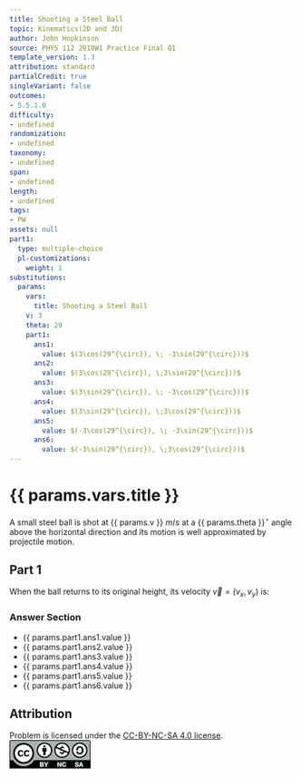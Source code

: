 ```yaml
---
title: Shooting a Steel Ball
topic: Kinematics(2D and 3D)
author: John Hopkinson
source: PHYS 112 2018W1 Practice Final Q1
template_version: 1.3
attribution: standard
partialCredit: true
singleVariant: false
outcomes:
- 5.5.1.0
difficulty:
- undefined
randomization:
- undefined
taxonomy:
- undefined
span:
- undefined
length:
- undefined
tags:
- PW
assets: null
part1:
  type: multiple-choice
  pl-customizations:
    weight: 1
substitutions:
  params:
    vars:
      title: Shooting a Steel Ball
    v: 3
    theta: 29
    part1:
      ans1:
        value: $(3\cos(29^{\circ}), \; -3\sin(29^{\circ}))$
      ans2:
        value: $(3\cos(29^{\circ}), \;3\sin(29^{\circ}))$
      ans3:
        value: $(3\sin(29^{\circ}), \; -3\cos(29^{\circ}))$
      ans4:
        value: $(3\sin(29^{\circ}), \;3\cos(29^{\circ}))$
      ans5:
        value: $(-3\cos(29^{\circ}), \; -3\sin(29^{\circ}))$
      ans6:
        value: $(-3\sin(29^{\circ}), \;3\cos(29^{\circ}))$
---
```

# {{ params.vars.title }}
A small steel ball is shot at {{ params.v }} $m/s$ at a {{ params.theta }}$^{\circ}$ angle above the horizontal direction and its motion is well approximated by projectile motion.

## Part 1

When the ball returns to its original height, its velocity $\overrightarrow{v} = (v_x, v_y)$ is:

### Answer Section

- {{ params.part1.ans1.value }}
- {{ params.part1.ans2.value }}
- {{ params.part1.ans3.value }}
- {{ params.part1.ans4.value }}
- {{ params.part1.ans5.value }}
- {{ params.part1.ans6.value }}

## Attribution

Problem is licensed under the [CC-BY-NC-SA 4.0 license](https://creativecommons.org/licenses/by-nc-sa/4.0/).<br> ![The Creative Commons 4.0 license requiring attribution-BY, non-commercial-NC, and share-alike-SA license.](https://raw.githubusercontent.com/firasm/bits/master/by-nc-sa.png)